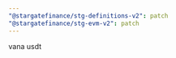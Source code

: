```yaml
---
"@stargatefinance/stg-definitions-v2": patch
"@stargatefinance/stg-evm-v2": patch
---
```


vana usdt
